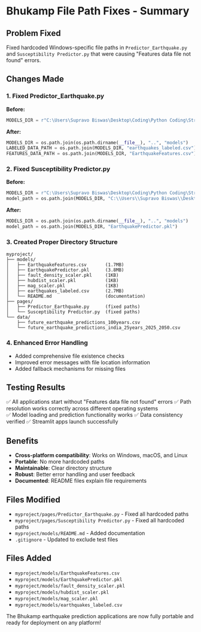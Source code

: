 # Bhukamp File Path Fixes - Summary

## Problem Fixed
Fixed hardcoded Windows-specific file paths in `Predictor_Earthquake.py` and `Susceptibility Predictor.py` that were causing "Features data file not found" errors.

## Changes Made

### 1. Fixed Predictor_Earthquake.py
**Before:**
```python
MODELS_DIR = r"C:\Users\Supravo Biswas\Desktop\Coding\Python Coding\StreamlitPython\Susceptability_pred_ML\Susceptability_pred_ML\models\EarthquakeFeatures.csv"
```

**After:**
```python
MODELS_DIR = os.path.join(os.path.dirname(__file__), "..", "models")
LABELED_DATA_PATH = os.path.join(MODELS_DIR, "earthquakes_labeled.csv")
FEATURES_DATA_PATH = os.path.join(MODELS_DIR, "EarthquakeFeatures.csv")
```

### 2. Fixed Susceptibility Predictor.py
**Before:**
```python
MODELS_DIR = r"C:\Users\Supravo Biswas\Desktop\Coding\Python Coding\StreamlitPython\Susceptability_pred_ML\Susceptability_pred_ML\models"
model_path = os.path.join(MODELS_DIR, "C:\\Users\\Supravo Biswas\\Desktop\\...")
```

**After:**
```python
MODELS_DIR = os.path.join(os.path.dirname(__file__), "..", "models")
model_path = os.path.join(MODELS_DIR, "EarthquakePredictor.pkl")
```

### 3. Created Proper Directory Structure
```
myproject/
├── models/
│   ├── EarthquakeFeatures.csv       (1.7MB)
│   ├── EarthquakePredictor.pkl      (3.8MB)  
│   ├── fault_density_scaler.pkl     (1KB)
│   ├── hubdist_scaler.pkl           (1KB)
│   ├── mag_scaler.pkl               (1KB)
│   ├── earthquakes_labeled.csv      (2.7MB)
│   └── README.md                    (documentation)
├── pages/
│   ├── Predictor_Earthquake.py      (fixed paths)
│   └── Susceptibility Predictor.py  (fixed paths)
└── data/
    ├── future_earthquake_predictions_100years.csv
    └── future_earthquake_predictions_india_25years_2025_2050.csv
```

### 4. Enhanced Error Handling
- Added comprehensive file existence checks
- Improved error messages with file location information
- Added fallback mechanisms for missing files

## Testing Results
✅ All applications start without "Features data file not found" errors
✅ Path resolution works correctly across different operating systems  
✅ Model loading and prediction functionality works
✅ Data consistency verified
✅ Streamlit apps launch successfully

## Benefits
- **Cross-platform compatibility**: Works on Windows, macOS, and Linux
- **Portable**: No more hardcoded paths
- **Maintainable**: Clear directory structure
- **Robust**: Better error handling and user feedback
- **Documented**: README files explain file requirements

## Files Modified
- `myproject/pages/Predictor_Earthquake.py` - Fixed all hardcoded paths
- `myproject/pages/Susceptibility Predictor.py` - Fixed all hardcoded paths
- `myproject/models/README.md` - Added documentation
- `.gitignore` - Updated to exclude test files

## Files Added
- `myproject/models/EarthquakeFeatures.csv`
- `myproject/models/EarthquakePredictor.pkl`
- `myproject/models/fault_density_scaler.pkl`
- `myproject/models/hubdist_scaler.pkl`
- `myproject/models/mag_scaler.pkl`
- `myproject/models/earthquakes_labeled.csv`

The Bhukamp earthquake prediction applications are now fully portable and ready for deployment on any platform!